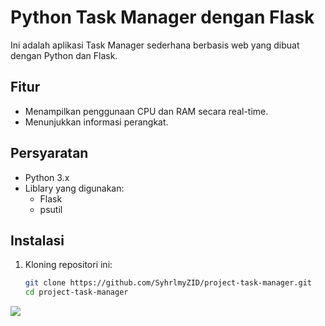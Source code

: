 # Python Task Manager dengan Flask

Ini adalah aplikasi Task Manager sederhana berbasis web yang dibuat dengan Python dan Flask.

## Fitur
- Menampilkan penggunaan CPU dan RAM secara real-time.
- Menunjukkan informasi perangkat.

## Persyaratan
- Python 3.x
- Liblary yang digunakan:
  - Flask
  - psutil

## Instalasi
1. Kloning repositori ini:
   ```bash
   git clone https://github.com/SyhrlmyZID/project-task-manager.git
   cd project-task-manager
   
![](screenshot.gif)
